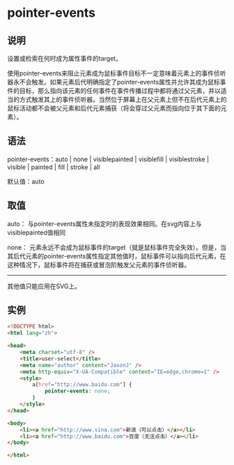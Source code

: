 # pointer-events

## 说明
设置或检索在何时成为属性事件的target。

使用pointer-events来阻止元素成为鼠标事件目标不一定意味着元素上的事件侦听器永不会触发。如果元素后代明确指定了pointer-events属性并允许其成为鼠标事件的目标，那么指向该元素的任何事件在事件传播过程中都将通过父元素，并以适当的方式触发其上的事件侦听器。当然位于屏幕上在父元素上但不在后代元素上的鼠标活动都不会被父元素和后代元素捕获（将会穿过父元素而指向位于其下面的元素）。

## 语法
pointer-events：auto | none | visiblepainted | visiblefill | visiblestroke | visible | painted | fill | stroke | all

默认值：auto

## 取值
auto：
与pointer-events属性未指定时的表现效果相同。在svg内容上与visiblepainted值相同

none：
元素永远不会成为鼠标事件的target（就是鼠标事件完全失效）。但是，当其后代元素的pointer-events属性指定其他值时，鼠标事件可以指向后代元素，在这种情况下，鼠标事件将在捕获或冒泡阶触发父元素的事件侦听器。

---
其他值只能应用在SVG上。



## 实例
```HTML
<!DOCTYPE html>
<html lang="zh">

<head>
    <meta charset="utf-8" />
    <title>user-select</title>
    <meta name="author" content="JasonJ" />
    <meta http-equiv="X-UA-Compatible" content="IE=edge,chrome=1" />
    <style>
        a[href="http://www.baidu.com"] {
            pointer-events: none;
        }
    </style>
</head>

<body>
    <li><a href="http://www.sina.com">新浪（可以点击）</a></li>
	<li><a href="http://www.baidu.com">百度（无法点击）</a></li>
</body>

</html>
```
